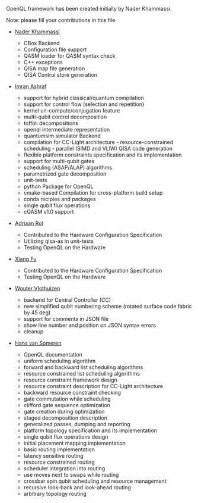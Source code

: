 
OpenQL framework has been created initially by Nader Khammassi.

Note: please fill your contributions in this file


- [Nader Khammassi](https://github.com/Nader-Khammassi)
    -   CBox Backend
    -   Configuration file support
    -   QASM loader for QASM syntax check
    -   C++ exceptions
    -   QISA map file generation
    -   QISA Control store generation



- [Imran Ashraf](https://github.com/imranashraf)
    -   support for hybrid classical/quantum compilation
    -   support for control flow (selection and repetition)
    -   kernel un-compute/conjugation feature
    -   multi-qubit control decomposition
    -   toffoli decompositions
    -   openql intermediate representation
    -   quantumsim simulator Backend
    -   compilation for CC-Light architecture
            - resource-constrained scheduling
            - parallel (SIMD and VLIW) QISA code generation
    -   flexible platform constraints specification and its implementation
    -   support for multi-qubit gates
    -   scheduling (ASAP/ALAP) algorithms
    -   parametrized gate decomposition
    -   unit-tests
    -   python Package for OpenQL
    -   cmake-based Compilation for cross-platform build setup
    -   conda recipies and packages
    -   single qubit flux operations
    -   cQASM v1.0 support


- [Adriaan Rol](https://github.com/AdriaanRol)
    -   Contributed to the Hardware Configuration Specification
    -   Utilizing qisa-as in unit-tests
    -   Testing OpenQL on the Hardware

- [Xiang Fu](https://github.com/gtaifu)
    -   Contributed to the Hardware Configuration Specification
    -   Testing OpenQL on the Hardware

- [Wouter Vlothuizen](https://github.com/wvlothuizen)
    -   backend for Central Controller (CC)
    -   new simplified qubit numbering scheme (rotated surface code fabric by 45 deg)
    -   support for comments in JSON file
    -   show line number and position on JSON syntax errors
    -   cleanup

- [Hans van Someren](https://github.com/jvansomeren)
    -   OpenQL documentation
    -   uniform scheduling algorithm
    -   forward and backward list scheduling algorithms
    -   resource constrained list scheduling algorithms
    -   resource constraint framework design
    -   resource constraint description for CC-Light architecture
    -   backward resource constraint checking
    -   gate commutation while scheduling
    -   clifford gate sequence optimization
    -   gate creation during optimization
    -   staged decomposition description
    -   generalized passes, dumping and reporting
    -   platform topology specification and its implementation
    -   single qubit flux operations design
    -   initial placement mapping implementation
    -   basic routing implementation
    -   latency sensitive routing
    -   resource constrained routing
    -   scheduler integration into routing
    -   use moves next to swaps while routing
    -   crossbar spin qubit scheduling and resource management
    -   recursive look-back and look-ahead routing
    -   arbitrary topology routing
